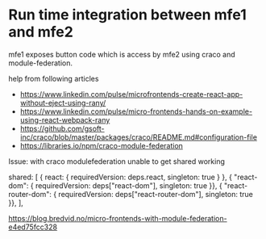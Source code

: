 # Run time integration between mfe1 and mfe2

mfe1 exposes button code which is access by mfe2 using craco and module-federation.

help from following articles

- https://www.linkedin.com/pulse/microfrontends-create-react-app-without-eject-using-rany/
- https://www.linkedin.com/pulse/micro-frontends-hands-on-example-using-react-webpack-rany
- https://github.com/gsoft-inc/craco/blob/master/packages/craco/README.md#configuration-file
- https://libraries.io/npm/craco-module-federation

Issue:
with craco modulefederation
unable to get shared working

shared: [
        { react: { requiredVersion: deps.react, singleton: true } },
        { "react-dom": { requiredVersion: deps["react-dom"], singleton: true }},
        { "react-router-dom": { requiredVersion: deps["react-router-dom"], singleton: true }},
      ],

https://blog.bredvid.no/micro-frontends-with-module-federation-e4ed75fcc328
